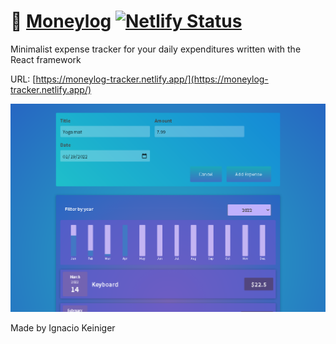 # 💸 [Moneylog](https://moneylog-tracker.netlify.app/) [![Netlify Status](https://api.netlify.com/api/v1/badges/29f0ba09-a148-4fa7-88eb-c2f0b1410702/deploy-status)](https://app.netlify.com/sites/moneylog-tracker/deploys)

Minimalist expense tracker for your daily expenditures written with the React framework

URL: [https://moneylog-tracker.netlify.app/](https://moneylog-tracker.netlify.app/)

![App image](./Moneylog.png)

Made by Ignacio Keiniger
